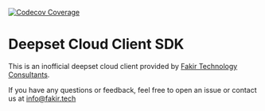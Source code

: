 [![Codecov Coverage](https://img.shields.io/codecov/c/github/caki0915/my-awesome-greeter/coverage.svg?style=flat-square)](https://codecov.io/gh/caki0915/my-awesome-greeter/)
# Deepset Cloud Client SDK

This is an inofficial deepset cloud client provided by [Fakir Technology Consultants](www.fakir.tech).

If you have any questions or feedback, feel free to open an issue or contact us at info@fakir.tech


